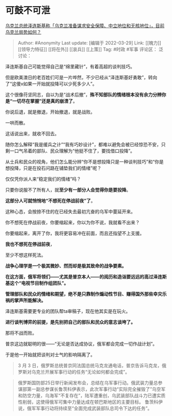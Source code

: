 # 可鼓不可泄
[乌克兰总统泽连斯基称「乌克兰准备谋求安全保障、中立地位和无核地位」，目前乌克兰局势如何？](https://www.zhihu.com/question/524533067/answer/2412120127)

> Author: #Anonymity
> Last update: [编辑于 2022-03-29]
> Link: [[魄力]] [[领导力特征]] [[将在外]] [[哀兵]] [[上策]]
> Tag: #时政 #军事
> 评论区：
> 泛讨论：

泽连斯基自己可能觉得自己是“绵里藏针”，有着高超的谈判技巧。

但是欧美澳日的老百姓们可是一片哗然，不少已经从“泽连斯基好勇敢”，转向了“这傻x如果一开始就投降可以少死多少人”。

这个很像苻坚同志，自以为是“战术后撤”，**殊不知部队的情绪根本没有余力分辨你是“一切尽在掌握”还是真的崩溃了**。

你说后退，就是撤退，开始撤退，就是战败。

一哄而散。

这话说出来，就收不回去。

随你怎么解释“我是缓兵之计”“我有巧妙设计”，都难以避免会被已经惊恐不安，只剩一口气吊着的部队、民众理解为“他挺不住了，要找借口投降”。

从士兵和民众的视角，他们怎么能分辨“你不是想投降只是一种谈判技巧”和“你是想投降，只是在投石问路在铺垫我们的情绪”呢？

仅仅凭你派人来“稳定我们的情绪”吗？

只要你说服不了所有人，就**至少有一部分人会觉得你是要投降**。

**这部分人可就悄悄地“不想死在停战前夜”了**。

这种心态，会按捺不住的在已经失去最初亢奋的乌军中蔓延开来。

你不想死在停战前夜，你要缩起来，你以为你不说，我就看不出来？

你要缩起来，离开了你，我将更容易冲在前面，而且还指望不上支援。

**我也不想死在停战前夜**，

至少不想这样死法。

**战争心理学是一个极其微妙、然而却是极其致命的战争要素。**

**在这方面，俄军将领们——尤其是普京本人——的阅历和造诣要远远的高过泽连斯基这个“电视节目制作组团队”。**

**管理部队和民众的情绪和期望，绝不是只靠制作煽动性节目、赚得国外那些幸灾乐祸的掌声所能解决。**

泽连斯基需要更专业的团队帮ta审稿子，现在他其实是在玩火。

**进行谈判博弈的前提，是先别把自己的部队和民众的意志谈垮了。**

那将不战而败。

普京这边就聪明的很——“无论是否达成协议，俄军都会完成一切作战计划”。

于是他一开始就把谈判对士气的影响隔离了。

> 3 月 3 日，俄罗斯总统普京同法国总统马克龙通电话，普京告诉马克龙，俄罗斯对乌克兰开展军事行动的任务“无论如何都会完成”。

> 俄罗斯国防部25日举行新闻发布会，总结在乌军事行动。俄武装力量总参谋部第一副总参谋长鲁茨科伊表示，此次军事行动“实际完全摧毁了”乌空军和防空力量，乌海军“不复存在”，陆军遭重创，乌武装部队战斗力已遭实质性削弱，这使得俄军可集中力量达成在顿巴斯地区的主要目标。
> 鲁茨科伊说，俄军军事行动将持续至“全面完成武装部队总司令下达的任务”。
